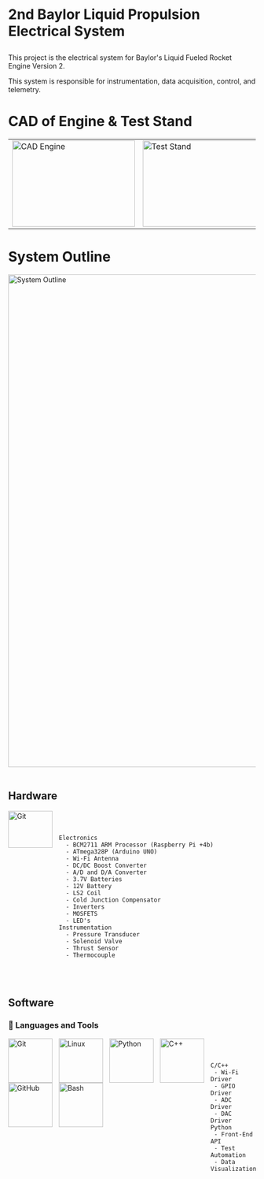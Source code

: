 # 2nd Baylor Liquid Propulsion Electrical System</p>

This project is the electrical system for Baylor's Liquid Fueled Rocket Engine Version 2.

This system is responsible for instrumentation, data acquisition, control, and telemetry.

# CAD of Engine & Test Stand
<table align="center">
  <tr>
    <td><img alt="CAD Engine" width="250px" height="175px" src="https://github.com/user-attachments/assets/0762d409-6d7f-403b-9167-cb9592e8b7b2"/></td>
    <td><img alt="Test Stand" width="250px" height="175px" src="https://github.com/user-attachments/assets/c53c416c-6bc9-443c-aba0-f7cb299cf15e"/></td>
  </tr>
</table>

# System Outline
<img align="middle" alt="System Outline" width="1000px" src="https://github.com/user-attachments/assets/6d497a72-3782-4d06-bbcb-6c12bc6bfab2"/> <br><br>

## Hardware
<img align="left" alt="Git" width="90px" height="75px" style="padding-right:10px;" src="https://github.com/user-attachments/assets/f4eec89e-c38d-4e74-8571-e16fd2681440" /><br>
<br> 


    Electronics
      - BCM2711 ARM Processor (Raspberry Pi +4b)
      - ATmega328P (Arduino UNO)
      - Wi-Fi Antenna
      - DC/DC Boost Converter
      - A/D and D/A Converter
      - 3.7V Batteries
      - 12V Battery
      - LS2 Coil
      - Cold Junction Compensator
      - Inverters
      - MOSFETS
      - LED's
    Instrumentation
      - Pressure Transducer
      - Solenoid Valve
      - Thrust Sensor
      - Thermocouple
    
<br><br>

## Software
### 🧰 Languages and Tools
<img align="left" alt="Git" width="90px" style="padding-right:10px;" src="https://cdn.jsdelivr.net/gh/devicons/devicon/icons/git/git-original.svg" />
<img align="left" alt="Linux" width="90px" style="padding-right:10px;" src="https://cdn.jsdelivr.net/gh/devicons/devicon/icons/linux/linux-original.svg" />
<img align="left" alt="Python" width="90px" style="padding-right:10px;" src="https://cdn.jsdelivr.net/gh/devicons/devicon/icons/python/python-plain.svg" />
<img align="left" alt="C++" width="90px" style="padding-right:10px;" src="https://cdn.jsdelivr.net/gh/devicons/devicon/icons/cplusplus/cplusplus-line.svg" />
<img align="left" alt="GitHub" width="90px" style="padding-right:10px;" src="https://cdn.jsdelivr.net/gh/devicons/devicon/icons/github/github-original.svg" />
<img align="left" alt="Bash" width="90px" style="padding-right:10px;" src="https://cdn.jsdelivr.net/gh/devicons/devicon/icons/bash/bash-original.svg" />
<br />
<br />
    
    C/C++
     - Wi-Fi Driver
     - GPIO Driver
     - ADC Driver
     - DAC Driver
    Python
     - Front-End API
     - Test Automation
     - Data Visualization
      

